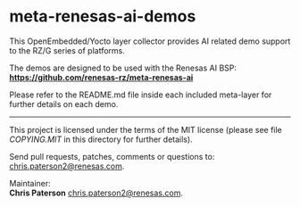 # meta-renesas-ai-demos #
This OpenEmbedded/Yocto layer collector provides AI related demo support to the
RZ/G series of platforms.


The demos are designed to be used with the Renesas AI BSP:  
**https://github.com/renesas-rz/meta-renesas-ai**


Please refer to the README.md file inside each included meta-layer for further
details on each demo.


---


This project is licensed under the terms of the MIT license (please see file
*COPYING.MIT* in this directory for further details).


Send pull requests, patches, comments or questions to:  
[chris.paterson2@renesas.com](mailto:chris.paterson2@renesas.com).


Maintainer:  
**Chris Paterson** [chris.paterson2@renesas.com](mailto:chris.paterson2@renesas.com).
